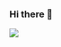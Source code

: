 ### Hi there 👋

<picture>
  <source
    srcset="https://github-readme-stats.vercel.app/api?username=Calvin-LL&hide_rank=true&show_icons=true&disable_animations=true&custom_title=Calvin%27s%20GitHub%20Achievements&hide=commits%2Cprs%2Cissues%2Ccontribs&title_color=ffffff&text_color=ffffff&theme=dark"
    media="(prefers-color-scheme: dark)"
  />
  <source
    srcset="https://github-readme-stats.vercel.app/api?username=Calvin-LL&hide_rank=true&show_icons=true&disable_animations=true&custom_title=Calvin%27s%20GitHub%20Achievements&hide=commits%2Cprs%2Cissues%2Ccontribs&title_color=1f2328&text_color=22272d"
    media="(prefers-color-scheme: light), (prefers-color-scheme: no-preference)"
  />
  <img src="https://github-readme-stats.vercel.app/api?username=Calvin-LL&hide_rank=true&show_icons=true&disable_animations=true&custom_title=Calvin%27s%20GitHub%20Achievements&hide=commits%2Cprs%2Cissues%2Ccontribs&title_color=1f2328&text_color=22272d" />
</picture>
